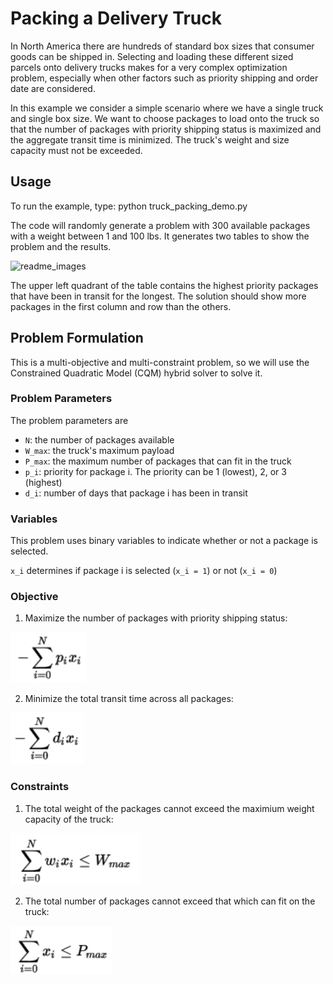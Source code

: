 # Packing a Delivery Truck

In North America there are hundreds of standard box sizes that consumer goods can be
shipped in. Selecting and loading these different sized parcels onto delivery trucks 
makes for a very complex optimization problem, especially when other factors such as 
priority shipping and order date are considered. 

In this example we consider a simple scenario where we have a single truck and single 
box size. We want to choose packages to load onto the truck so that the number of 
packages with priority shipping status is maximized and the aggregate transit time is
minimized. The truck's weight and size capacity must not be exceeded.

## Usage
To run the example, type:
    python truck_packing_demo.py

The code will randomly generate a problem with 300 available packages with a weight between 
1 and 100 lbs. It generates two tables to show the problem and the results.

![readme_images](readme_images/solution "solution")

The upper left quadrant of the table contains the highest priority packages that have been
in transit for the longest. The solution should show more packages in the first column and 
row than the others. 

## Problem Formulation
This is a multi-objective and multi-constraint problem, so we will use the Constrained
Quadratic Model (CQM) hybrid solver to solve it. 

### Problem Parameters
The problem parameters are
- `N`:     the number of packages available
- `W_max`: the truck's maximum payload
- `P_max`: the maximum number of packages that can fit in the truck
- `p_i`:   priority for package i. The priority can be 1 (lowest), 2, or 3 (highest)
- `d_i`:   number of days that package i has been in transit

### Variables
This problem uses binary variables to indicate whether or not a package is selected.

`x_i` determines if package i is selected (`x_i = 1`) or not (`x_i = 0`)

### Objective
1. Maximize the number of packages with priority shipping status:

![readme_images](readme_images/objective_priority.png "obj_priority")

2. Minimize the total transit time across all packages:

![readme_images](readme_images/objective_transit.png "obj_transit")

### Constraints
1. The total weight of the packages cannot exceed the maximium weight capacity of the truck:

![readme_images](readme_images/constraint_weight.png "constraint_weight")

2. The total number of packages cannot exceed that which can fit on the truck:

![readme_images](readme_images/constraint_size.png "constraint_size")